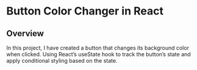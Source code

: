 # Button Color Changer in React
## Overview
In this project, I have created a button that changes its background color when clicked. Using React’s useState hook to track the button’s state and apply conditional styling based on the state.

